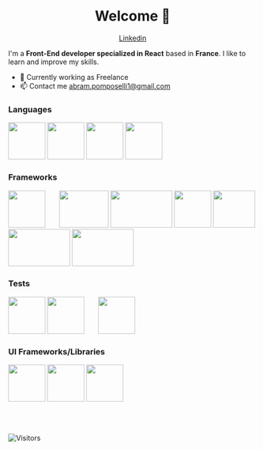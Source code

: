 <h1 align="center">Welcome 👋</h1>

<p align="center">
  <a href="https://www.linkedin.com/in/abram-pomposelli-3b74931a0/" target="_blank">Linkedin</a>
</p>

I'm a __Front-End developer specialized in React__  based in __France__. I like to learn and improve my skills.

* 💼 Currently working as Freelance <br/>
* 📫 Contact me abram.pomposelli1@gmail.com

### Languages
<code><img src="https://api.iconify.design/logos:javascript.svg?" width="75" height="75"></code>
<code><img src="https://api.iconify.design/vscode-icons:file-type-html.svg" width="75" height="75"></code>
<code><img src="https://api.iconify.design/vscode-icons:file-type-css.svg" width="75" height="75"></code>
<code><img src="https://api.iconify.design/carbon:sql.svg" width="75" height="75"></code>

### Frameworks
<code><img src="https://api.iconify.design/logos:nodejs.svg" width="75" height="75" style="margin-right: 24px"></code>
<code><img src="https://upload.wikimedia.org/wikipedia/commons/thumb/6/64/Expressjs.png/220px-Expressjs.png" width="100" height="75"></code>
<code><img src="https://api.iconify.design/logos:postgresql.svg" width="125" height="75"></code>
<code><img src="https://api.iconify.design/logos:sequelize.svg" width="75" height="75"></code>
<code><img src="https://api.iconify.design/logos:react.svg?" width="85" height="75" ></code>
<code><img src="https://api.iconify.design/cib:next-js.svg" width="125" height="75"></code>
<code><img src="https://api.iconify.design/logos:redux.svg" width="125" height="75"></code>

### Tests
<code><img src="https://api.iconify.design/logos:cypress.svg" width="75" height="75" ></code>
<code><img src="https://testing-library.com/img/octopus-64x64.png" width="75" height="75" style="margin-right: 24px"></code>
<code><img src="https://api.iconify.design/logos-jest.svg" width="75" height="75" style="margin-right: 24px"></code>

### UI Frameworks/Libraries
<code><img src="https://upload.wikimedia.org/wikipedia/commons/thumb/9/96/Sass_Logo_Color.svg/131px-Sass_Logo_Color.svg.png" width="75" height="75" ></code>
<code><img src="https://seeklogo.com/images/T/tailwind-css-logo-5AD4175897-seeklogo.com.png" width="75" height="75"></code>
<code><img src="https://styled-components.com/logo.png" width="75" height="75"></code>

<br/>
<br/>

![Visitors](https://visitor-badge.laobi.icu/badge?page_id=Brams75.Brams75)
